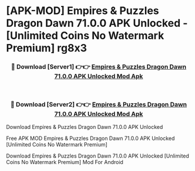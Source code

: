 # [APK-MOD] Empires & Puzzles  Dragon Dawn 71.0.0 APK Unlocked - [Unlimited Coins No Watermark Premium] rg8x3



<div align="center">
<h3>🔴 Download [Server1] 👉👉 <a href="https://momento.my/?title=Empires_&_Puzzles__Dragon_Dawn_71.0.0_APK_Unlocked">Empires & Puzzles  Dragon Dawn 71.0.0 APK Unlocked Mod Apk</a></h3><br>

<h3>🔴 Download [Server2] 👉👉 <a href="https://momento.my/?title=Empires_&_Puzzles__Dragon_Dawn_71.0.0_APK_Unlocked">Empires & Puzzles  Dragon Dawn 71.0.0 APK Unlocked Mod Apk</a></h3>
</div>



Download Empires & Puzzles  Dragon Dawn 71.0.0 APK Unlocked 

Free APK MOD Empires & Puzzles  Dragon Dawn 71.0.0 APK Unlocked [Unlimited Coins No Watermark Premium]

Download Empires & Puzzles  Dragon Dawn 71.0.0 APK Unlocked [Unlimited Coins No Watermark Premium] Mod For Android
